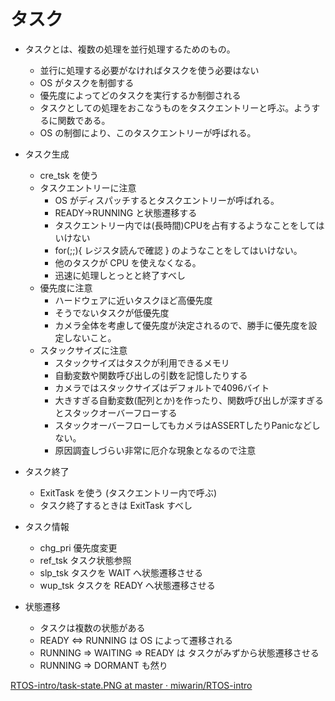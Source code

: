 # タスク

* タスクとは、複数の処理を並行処理するためのもの。
  * 並行に処理する必要がなければタスクを使う必要はない
  * OS がタスクを制御する
  * 優先度によってどのタスクを実行するか制御される
  * タスクとしての処理をおこなうものをタスクエントリーと呼ぶ。ようするに関数である。
  * OS の制御により、このタスクエントリーが呼ばれる。

* タスク生成
  * cre_tsk を使う
  * タスクエントリーに注意
    * OS がディスパッチするとタスクエントリーが呼ばれる。
    * READY→RUNNING と状態遷移する
    * タスクエントリー内では(長時間)CPUを占有するようなことをしてはいけない
    * for(;;){ レジスタ読んで確認 } のようなことをしてはいけない。
    * 他のタスクが CPU を使えなくなる。
    * 迅速に処理しとっとと終了すべし
  * 優先度に注意
    * ハードウェアに近いタスクほど高優先度
    * そうでないタスクが低優先度
    * カメラ全体を考慮して優先度が決定されるので、勝手に優先度を設定しないこと。
  * スタックサイズに注意
    * スタックサイズはタスクが利用できるメモリ
    * 自動変数や関数呼び出しの引数を記憶したりする
    * カメラではスタックサイズはデフォルトで4096バイト
    * 大きすぎる自動変数(配列とか)を作ったり、関数呼び出しが深すぎるとスタックオーバーフローする
    * スタックオーバーフローしてもカメラはASSERTしたりPanicなどしない。
    * 原因調査しづらい非常に厄介な現象となるので注意

* タスク終了
  * ExitTask を使う (タスクエントリー内で呼ぶ)
  * タスク終了するときは ExitTask すべし

* タスク情報
  * chg_pri 優先度変更
  * ref_tsk タスク状態参照
  * slp_tsk タスクを WAIT へ状態遷移させる
  *  wup_tsk タスクを READY へ状態遷移させる

* 状態遷移
  * タスクは複数の状態がある
  * READY <=> RUNNING は OS によって遷移される
  * RUNNING => WAITING => READY は タスクがみずから状態遷移させる
  * RUNNING => DORMANT も然り

[RTOS-intro/task-state.PNG at master · miwarin/RTOS-intro](https://github.com/miwarin/RTOS-intro/blob/master/task-state.PNG "RTOS-intro/task-state.PNG at master · miwarin/RTOS-intro")
